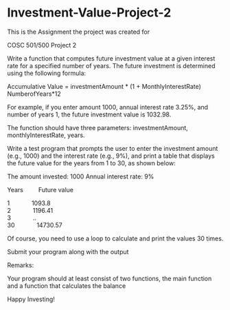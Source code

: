 # Investment-Value-Project-2

This is the Assignment the project was created for 

 COSC 501/500   Project 2        
 
Write a function that computes future investment value at a given  interest rate for a specified number of years. The future investment is determined using the following formula: 
 
Accumulative Value =  investmentAmount * (1 + MonthlyInterestRate) NumberofYears*12 
 
For example, if you enter amount 1000, annual interest rate 3.25%, and number of years 1, the future investment value is 1032.98. 
 
The function should have three parameters: investmentAmount, monthlyInterestRate, years. 
 
Write a test program that prompts the user to enter the investment amount (e.g., 1000) and the interest rate (e.g., 9%), and print a table that displays the future value for the years from 1 to 30, as shown below: 
 
The amount invested: 1000 Annual interest rate: 9% 
 
Years  &nbsp; &nbsp; &nbsp; &nbsp;  Future value <br>

1   &nbsp; &nbsp; &nbsp; &nbsp; &nbsp; &nbsp;         1093.8 <br>
2    &nbsp; &nbsp; &nbsp; &nbsp; &nbsp; &nbsp;       1196.41 <br>
3     &nbsp; &nbsp; &nbsp; &nbsp; &nbsp; &nbsp;      ..       <br>
30    &nbsp; &nbsp; &nbsp; &nbsp; &nbsp; &nbsp;   14730.57  <br>
 
 
Of course, you need to use a loop to calculate and print the values 30 times. 
 
Submit your program along with the output 
 
Remarks: 
 
Your program should at least consist of two functions, the main function and a function that calculates the balance 
 
 
Happy Investing! 

